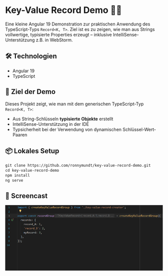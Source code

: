 # Key-Value Record Demo 🧠💡

Eine kleine Angular 19 Demonstration zur praktischen Anwendung des TypeScript-Typs `Record<K, T>`. 
Ziel ist es zu zeigen, wie man aus Strings vollwertige, 
typisierte Properties erzeugt – inklusive IntelliSense-Unterstützung z.B. in WebStorm.

## 🛠️ Technologien

- Angular 19
- TypeScript

## 🎯 Ziel der Demo

Dieses Projekt zeigt, wie man mit dem generischen TypeScript-Typ `Record<K, T>`:

- Aus String-Schlüsseln **typisierte Objekte** erstellt
- IntelliSense-Unterstützung in der IDE
- Typsicherheit bei der Verwendung von dynamischen Schlüssel-Wert-Paaren

## 📦 Lokales Setup

```
git clone https://github.com/ronnymundt/key-value-record-demo.git
cd key-value-record-demo
npm install
ng serve
```

## 🎥 Screencast

![Screencast](/src/assets/screencast.gif)

